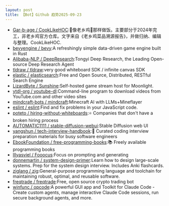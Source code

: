 ```yaml
---
layout: post
title: 【Bot】Github 趋势2025-09-23
---
```


* [Gar-b-age / CookLikeHOC](https://github.com/Gar-b-age/CookLikeHOC):🥢像老乡鸡🐔那样做饭。主要部分于2024年完工，非老乡鸡官方仓库。文字来自《老乡鸡菜品溯源报告》，并做归纳、编辑与整理。CookLikeHOC.
* [bevyengine / bevy](https://github.com/bevyengine/bevy):A refreshingly simple data-driven game engine built in Rust
* [Alibaba-NLP / DeepResearch](https://github.com/Alibaba-NLP/DeepResearch):Tongyi Deep Research, the Leading Open-source Deep Research Agent
* [tldraw / tldraw](https://github.com/tldraw/tldraw):very good whiteboard SDK / infinite canvas SDK
* [elastic / elasticsearch](https://github.com/elastic/elasticsearch):Free and Open Source, Distributed, RESTful Search Engine
* [LizardByte / Sunshine](https://github.com/LizardByte/Sunshine):Self-hosted game stream host for Moonlight.
* [ytdl-org / youtube-dl](https://github.com/ytdl-org/youtube-dl):Command-line program to download videos from YouTube.com and other video sites
* [mindcraft-bots / mindcraft](https://github.com/mindcraft-bots/mindcraft):Minecraft AI with LLMs+Mineflayer
* [eslint / eslint](https://github.com/eslint/eslint):Find and fix problems in your JavaScript code.
* [poteto / hiring-without-whiteboards](https://github.com/poteto/hiring-without-whiteboards):⭐️ Companies that don't have a broken hiring process
* [AUTOMATIC1111 / stable-diffusion-webui](https://github.com/AUTOMATIC1111/stable-diffusion-webui):Stable Diffusion web UI
* [yangshun / tech-interview-handbook](https://github.com/yangshun/tech-interview-handbook):💯 Curated coding interview preparation materials for busy software engineers
* [EbookFoundation / free-programming-books](https://github.com/EbookFoundation/free-programming-books):📚 Freely available programming books
* [lllyasviel / Fooocus](https://github.com/lllyasviel/Fooocus):Focus on prompting and generating
* [donnemartin / system-design-primer](https://github.com/donnemartin/system-design-primer):Learn how to design large-scale systems. Prep for the system design interview. Includes Anki flashcards.
* [ziglang / zig](https://github.com/ziglang/zig):General-purpose programming language and toolchain for maintaining robust, optimal, and reusable software.
* [freqtrade / freqtrade](https://github.com/freqtrade/freqtrade):Free, open source crypto trading bot
* [winfunc / opcode](https://github.com/winfunc/opcode):A powerful GUI app and Toolkit for Claude Code - Create custom agents, manage interactive Claude Code sessions, run secure background agents, and more.

